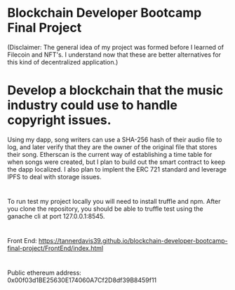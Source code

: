 
# Blockchain Developer Bootcamp Final Project
(Disclaimer: The general idea of my project was formed before I learned of Filecoin and NFT's. I understand now that these are better alternatives for this kind of decentralized application.)


# Develop a blockchain that the music industry could use to handle copyright issues.

Using my dapp, song writers can use a SHA-256 hash of their audio file to log, and later verify that they are the owner of the original file that stores their song. Etherscan is the current way of establishing a time table for when songs were created, but I plan to build out the smart contract to keep the dapp localized. I also plan to implent the ERC 721 standard and leverage IPFS to deal with storage issues.

#
To run test my project locally you will need to install truffle and npm. After you clone the repository, you should be able to truffle test using the ganache cli at port 127.0.0.1:8545.
#

Front End:
https://tannerdavis39.github.io/blockchain-developer-bootcamp-final-project/FrontEnd/index.html


#


Public ethereum address:
0x00f03d1BE25630E174060A7Cf2D8df39B8459f11


